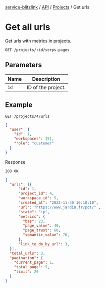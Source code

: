 [service-blitzlink](../../../README.md) / [API](../README.md) / [Projects](./README.md) / Get urls

# Get all urls

Get urls with metrics in projects.

```
GET /projects/:id/serps-pages
```

## Parameters

| Name | Description        |
|------|--------------------|
| `id` | ID of the project. |

## Example 

```
GET /projects/4/urls
```

```json
{
  "user": {
    "id": 1,
    "workspaces": [5],
    "role": "customer"
  }
}
```

Response

```
200 OK
```

```json
{
  "urls": [{
      "id": 1,
      "project_id": 4,
      "workspace_id": 5,
      "created_at": "2022-11-30 10:10:10",
      "url": "https://www.jardin.fr/pot/" ,
      "state": "ip",
      "metrics": {
        "bas": 23,
        "page_value": 40,
        "page_trust": 60,
        "semantic_value": 76,
      },
      "link_to_do_by_url": 3,
  }],
  "total_urls": 3,
  "pagination": {
    "current_page": 1,
    "total_page": 5,
    "limit": 20
  }
}
```
